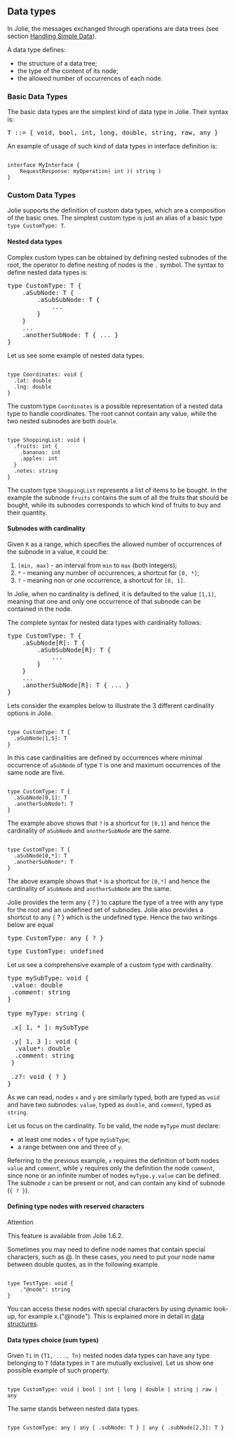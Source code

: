 ## Data types

In Jolie, the messages exchanged through operations are data trees (see section [Handling Simple Data](/documentation/basics/handling_simple_data.html)). 

A data type defines:

- the structure of a data tree;
- the type of the content of its node;
- the allowed number of occurrences of each node.

### Basic Data Types

The basic data types are the simplest kind of data type in Jolie. 
Their syntax is:

<pre class="syntax">
T ::= { void, bool, int, long, double, string, raw, any }
</pre>

An example of usage of such kind of data types in interface definition is:

<pre><code class="language-jolie code">
interface MyInterface {
    RequestResponse: myOperation( int )( string )
}
</code></pre>

### Custom Data Types

Jolie supports the definition of custom data types, which are a composition of the basic ones.
The simplest custom type is just an alias of a basic type `type CustomType: T`.

#### Nested data types 

Complex custom types can be obtained by defining nested subnodes of the root, the operator to define nesting of nodes is the `.` symbol. The syntax to define nested data types is:

<pre class="syntax">
type CustomType: T {
    .aSubNode: T {
        .aSubSubNode: T {
            ...
        }
    }
    ...
    .anotherSubNode: T { ... }
}
</pre>

Let us see some example of nested data types.

<pre><code class="language-jolie code">
type Coordinates: void {
  .lat: double
  .lng: double
}
</code></pre>

The custom type `Coordinates` is a possible representation of a nested data type to handle coordinates. The root cannot contain any value, while the two nested subnodes are both `double`.

<pre><code class="language-jolie code">
type ShoppingList: void {
  .fruits: int {
    .bananas: int
    .apples: int
  }
  .notes: string
}
</code></pre>

The custom type `ShoppingList` represents a list of items to be bought. In the example the subnode `fruits` contains the sum of all the fruits that should be bought, while its subnodes corresponds to which kind of fruits to buy and their quantity.

#### Subnodes with cardinality

Given `R` as a range, which specifies the allowed number of occurrences of the subnode in a value, `R` could be: 
1. `[min, max]` - an interval from `min` to `max` (both integers);
2. `*` - meaning any number of occurrences, a shortcut for `[0, *]`;
3. `?` - meaning non or one occurrence, a shortcut for `[0, 1]`.

In Jolie, when no cardinality is defined, it is defaulted to the value `[1,1]`, meaning that one and only one occurrence of that subnode can be contained in the node. 

The complete syntax for nested data types with cardinality follows:

<pre class="syntax">
type CustomType: T {
    .aSubNode[R]: T {
        .aSubSubNode[R]: T {
            ...
        }
    }
    ...
    .anotherSubNode[R]: T { ... }
}
</pre>

Lets consider the examples below to illustrate the 3 different cardinality options in Jolie.

<pre><code class="language-jolie code">
type CustomType: T {
  .aSubNode[1,5]: T
}
</code></pre>

In this case cardinalities are defined by occurrences where minimal occurrence of `aSubNode` of type `T` is one and maximum occurrences of the same node are five.

<pre><code class="language-jolie code">
type CustomType: T {
  .aSubNode[0,1]: T
  .anotherSubNode?: T
}
</code></pre>

The example above shows that `?` is a shortcut for `[0,1]` and hence the cardinality of `aSubNode` and `anotherSubNode` are the same.

<pre><code class="language-jolie code">
type CustomType: T {
  .aSubNode[0,*]: T
  .anotherSubNode*: T
}
</code></pre>

The above example shows that `*` is a shortcut for `[0,*]` and hence the cardinality of `aSubNode` and `anotherSubNode` are the same.

Jolie provides the term any { ? } to capture the type of a tree with any type for the root and an undefined set of subnodes. Jolie also provides a shortcut to any { ? }  which is the undefined type. Hence the two writings below are equal

<pre class="language-jolie code">
type CustomType: any { ? }
</pre>

<pre class="language-jolie code">
type CustomType: undefined
</pre>

Let us see a comprehensive example of a custom type with cardinality.

<pre class="language-jolie code">
type mySubType: void {
 .value: double
 .comment: string
}

type myType: string {

 .x[ 1, * ]: mySubType

 .y[ 1, 3 ]: void {
  .value*: double
  .comment: string
 }

 .z?: void { ? }
}
</pre>

As we can read, nodes `x` and `y` are similarly typed, both are typed as `void` and have two subnodes: `value`, typed as `double`, and `comment`, typed as `string`.

Let us focus on the cardinality. To be valid, the node `myType` must declare:
- at least one nodes `x` of type `mySubType`;
- a range between one and three of `y`.

Referring to the previous example, `x` requires the definition of both nodes `value` and `comment`, while `y` requires only the definition the node `comment`, since none or an infinite number of nodes `myType.y.value` can be defined. The subnode `z` can be present or not, and can contain any kind of subnode (`{ ? }`).

#### Defining type nodes with reserved characters

<div class="panel panel-primary">
  <div class="panel-heading">
   <p class="panel-title">Attention</p>
  </div>
  <div class="panel-body">
    <p>This feature is available from Jolie 1.6.2.
    </p>
 </div>
</div>

Sometimes you may need to define node names that contain special characters, such as @. In these cases, you need to put your node name between double quotes, as in the following example.

<pre><code class="language-jolie code">
type TestType: void {
    ."@node": string
}
</code></pre>

You can access these nodes with special characters by using dynamic look-up, for example x.("@node"). This is explained more in detail in [data structures](/documentation/basic/data_structures.html).

#### Data types choice (sum types)

Given `Ti` in `{T1, ..., Tn}` nested nodes data types can have any type belonging to `T` (data types in `T` are mutually exclusive).
Let us show one possible example of such property.

<pre><code class="language-jolie code">
type CustomType: void | bool | int | long | double | string | raw | any 
</code></pre>

The same stands between nested data types.

<pre><code class="language-jolie code">
type CustomType: any | any { .subNode: T } | any { .subNode[2,3]: T }
</code></pre>